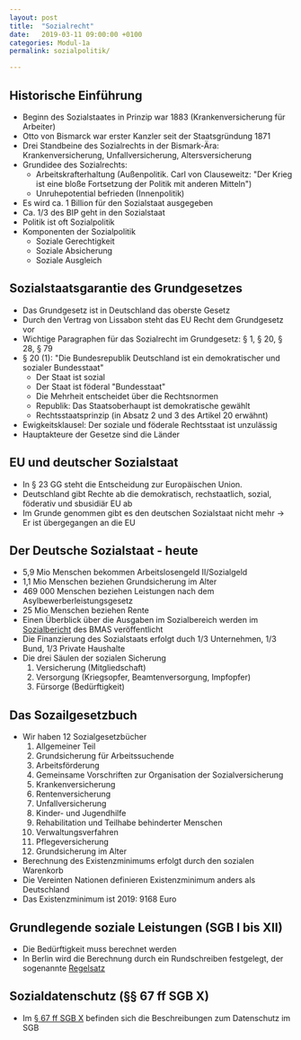 ```yaml
---
layout: post
title:  "Sozialrecht"
date:   2019-03-11 09:00:00 +0100
categories: Modul-1a
permalink: sozialpolitik/

---
```

##  Historische Einführung
* Beginn des Sozialstaates in Prinzip war 1883 (Krankenversicherung für Arbeiter)
* Otto von Bismarck war erster Kanzler seit der Staatsgründung 1871
* Drei Standbeine des Sozialrechts in der Bismark-Ära: Krankenversicherung, Unfallversicherung, Altersversicherung
* Grundidee des Sozialrechts:
  * Arbeitskrafterhaltung (Außenpolitik. Carl von Clauseweitz: "Der Krieg ist eine bloße Fortsetzung der Politik mit anderen Mitteln")
  * Unruhepotential befrieden (Innenpolitik)
* Es wird ca. 1 Billion für den Sozialstaat ausgegeben
* Ca. 1/3 des BIP geht in den Sozialstaat
* Politik ist oft Sozialpolitik
* Komponenten der Sozialpolitik
  * Soziale Gerechtigkeit
  * Soziale Absicherung
  * Soziale Ausgleich

##  Sozialstaatsgarantie des Grundgesetzes
* Das Grundgesetz ist in Deutschland das oberste Gesetz
* Durch den Vertrag von Lissabon steht das EU Recht dem Grundgesetz vor
* Wichtige Paragraphen für das Sozialrecht im Grundgesetz: § 1, § 20, § 28, § 79
* § 20 (1): "Die Bundesrepublik Deutschland ist ein demokratischer und sozialer Bundesstaat"
  * Der Staat ist sozial
  * Der Staat ist föderal "Bundesstaat"
  * Die Mehrheit entscheidet über die Rechtsnormen
  * Republik: Das Staatsoberhaupt ist demokratische gewählt
  * Rechtsstaatsprinzip (in Absatz 2 und 3 des Artikel 20 erwähnt)
* Ewigkeitsklausel: Der soziale und föderale Rechtsstaat ist unzulässig
* Hauptakteure der Gesetze sind die Länder

##  EU und deutscher Sozialstaat
* In § 23 GG steht die Entscheidung zur Europäischen Union.
* Deutschland gibt Rechte ab die demokratisch, rechstaatlich, sozial, föderativ und sbusidiär EU ab
* Im Grunde genommen gibt es den deutschen Sozialstaat nicht mehr -> Er ist übergegangen an die EU


##  Der Deutsche Sozialstaat - heute
* 5,9 Mio Menschen bekommen Arbeitslosengeld II/Sozialgeld
* 1,1 Mio Menschen beziehen Grundsicherung im Alter
* 469 000 Menschen beziehen Leistungen nach dem Asylbewerberleistungsgesetz
* 25 Mio Menschen beziehen Rente
* Einen Überblick über die Ausgaben im Sozialbereich werden im [Sozialbericht](https://www.bmas.de/DE/Service/Medien/Publikationen/a-101-17-sozialbericht-2017.html) des BMAS veröffentlicht
* Die Finanzierung des Sozialstaats erfolgt duch 1/3 Unternehmen, 1/3 Bund, 1/3 Private Haushalte
* Die drei Säulen der sozialen Sicherung
  1. Versicherung (Mitgliedschaft)
  2. Versorgung (Kriegsopfer, Beamtenversorgung, Impfopfer)
  3. Fürsorge (Bedürftigkeit)

##  Das Sozailgesetzbuch
* Wir haben 12 Sozialgesetzbücher
  1. Allgemeiner Teil
  2. Grundsicherung für Arbeitssuchende
  3. Arbeitsförderung
  4. Gemeinsame Vorschriften zur Organisation der Sozialversicherung
  5. Krankenversicherung
  6. Rentenversicherung
  7. Unfallversicherung
  8. Kinder- und Jugendhilfe
  9. Rehabilitation und Teilhabe behinderter Menschen
  10. Verwaltungsverfahren
  11. Pflegeversicherung
  12. Grundsicherung im Alter
* Berechnung des Existenzminimums erfolgt durch den sozialen Warenkorb
* Die Vereinten Nationen definieren Existenzminimum anders als Deutschland
* Das Existenzminimum ist 2019: 9168 Euro

##  Grundlegende soziale Leistungen (SGB I bis XII)
* Die Bedürftigkeit muss berechnet werden
* In Berlin wird die Berechnung durch ein Rundschreiben festgelegt, der sogenannte [Regelsatz](https://www.berlin.de/sen/soziales/themen/soziale-sicherung/sozialhilfe/regelsatz/)

##  Sozialdatenschutz (§§ 67 ff SGB X)
* Im [§ 67 ff SGB X](https://www.gesetze-im-internet.de/sgb_10/__67.html) befinden sich die Beschreibungen zum Datenschutz im SGB
